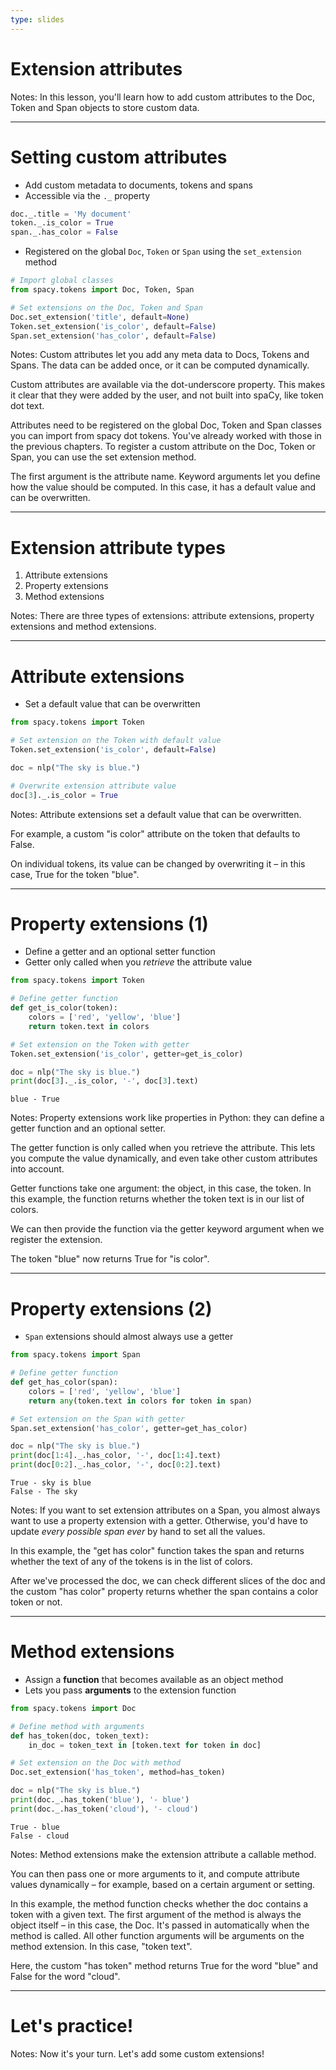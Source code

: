 ```yaml
---
type: slides
---
```


# Extension attributes

Notes: In this lesson, you'll learn how to add custom attributes to the Doc,
Token and Span objects to store custom data.

---

# Setting custom attributes

- Add custom metadata to documents, tokens and spans
- Accessible via the `._` property

```python
doc._.title = 'My document'
token._.is_color = True
span._.has_color = False
```

- Registered on the global `Doc`, `Token` or `Span` using the `set_extension`
  method

```python
# Import global classes
from spacy.tokens import Doc, Token, Span

# Set extensions on the Doc, Token and Span
Doc.set_extension('title', default=None)
Token.set_extension('is_color', default=False)
Span.set_extension('has_color', default=False)
```

Notes: Custom attributes let you add any meta data to Docs, Tokens and Spans.
The data can be added once, or it can be computed dynamically.

Custom attributes are available via the dot-underscore property. This makes it
clear that they were added by the user, and not built into spaCy, like token dot
text.

Attributes need to be registered on the global Doc, Token and Span classes you
can import from spacy dot tokens. You've already worked with those in the
previous chapters. To register a custom attribute on the Doc, Token or Span, you
can use the set extension method.

The first argument is the attribute name. Keyword arguments let you define how
the value should be computed. In this case, it has a default value and can be
overwritten.

---

# Extension attribute types

1. Attribute extensions
2. Property extensions
3. Method extensions

Notes: There are three types of extensions: attribute extensions, property
extensions and method extensions.

---

# Attribute extensions

- Set a default value that can be overwritten

```python
from spacy.tokens import Token

# Set extension on the Token with default value
Token.set_extension('is_color', default=False)

doc = nlp("The sky is blue.")

# Overwrite extension attribute value
doc[3]._.is_color = True
```

Notes: Attribute extensions set a default value that can be overwritten.

For example, a custom "is color" attribute on the token that defaults to False.

On individual tokens, its value can be changed by overwriting it – in this case,
True for the token "blue".

---

# Property extensions (1)

- Define a getter and an optional setter function
- Getter only called when you _retrieve_ the attribute value

```python
from spacy.tokens import Token

# Define getter function
def get_is_color(token):
    colors = ['red', 'yellow', 'blue']
    return token.text in colors

# Set extension on the Token with getter
Token.set_extension('is_color', getter=get_is_color)

doc = nlp("The sky is blue.")
print(doc[3]._.is_color, '-', doc[3].text)
```

```out
blue - True
```

Notes: Property extensions work like properties in Python: they can define a
getter function and an optional setter.

The getter function is only called when you retrieve the attribute. This lets
you compute the value dynamically, and even take other custom attributes into
account.

Getter functions take one argument: the object, in this case, the token. In this
example, the function returns whether the token text is in our list of colors.

We can then provide the function via the getter keyword argument when we
register the extension.

The token "blue" now returns True for "is color".

---

# Property extensions (2)

- `Span` extensions should almost always use a getter

```python
from spacy.tokens import Span

# Define getter function
def get_has_color(span):
    colors = ['red', 'yellow', 'blue']
    return any(token.text in colors for token in span)

# Set extension on the Span with getter
Span.set_extension('has_color', getter=get_has_color)

doc = nlp("The sky is blue.")
print(doc[1:4]._.has_color, '-', doc[1:4].text)
print(doc[0:2]._.has_color, '-', doc[0:2].text)
```

```out
True - sky is blue
False - The sky
```

Notes: If you want to set extension attributes on a Span, you almost always want
to use a property extension with a getter. Otherwise, you'd have to update
_every possible span ever_ by hand to set all the values.

In this example, the "get has color" function takes the span and returns whether
the text of any of the tokens is in the list of colors.

After we've processed the doc, we can check different slices of the doc and the
custom "has color" property returns whether the span contains a color token or
not.

---

# Method extensions

- Assign a **function** that becomes available as an object method
- Lets you pass **arguments** to the extension function

```python
from spacy.tokens import Doc

# Define method with arguments
def has_token(doc, token_text):
    in_doc = token_text in [token.text for token in doc]

# Set extension on the Doc with method
Doc.set_extension('has_token', method=has_token)

doc = nlp("The sky is blue.")
print(doc._.has_token('blue'), '- blue')
print(doc._.has_token('cloud'), '- cloud')
```

```out
True - blue
False - cloud
```

Notes: Method extensions make the extension attribute a callable method.

You can then pass one or more arguments to it, and compute attribute values
dynamically – for example, based on a certain argument or setting.

In this example, the method function checks whether the doc contains a token
with a given text. The first argument of the method is always the object itself
– in this case, the Doc. It's passed in automatically when the method is called.
All other function arguments will be arguments on the method extension. In this
case, "token text".

Here, the custom "has token" method returns True for the word "blue" and False
for the word "cloud".

---

# Let's practice!

Notes: Now it's your turn. Let's add some custom extensions!
